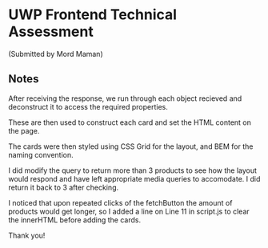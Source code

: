 # UWP Frontend Technical Assessment
(Submitted by Mord Maman)

## Notes

After receiving the response, we run through each object recieved and deconstruct it to access the required properties.

These are then used to construct each card and set the HTML content on the page.

The cards were then styled using CSS Grid for the layout, and BEM for the naming convention. 

I did modify the query to return more than 3 products to see how the layout would respond and have left appropriate media queries to accomodate. I did return it back to 3 after checking.

I noticed that upon repeated clicks of the fetchButton the amount of products would get longer, so I added a line on Line 11 in script.js to clear the innerHTML before adding the cards.  

Thank you!